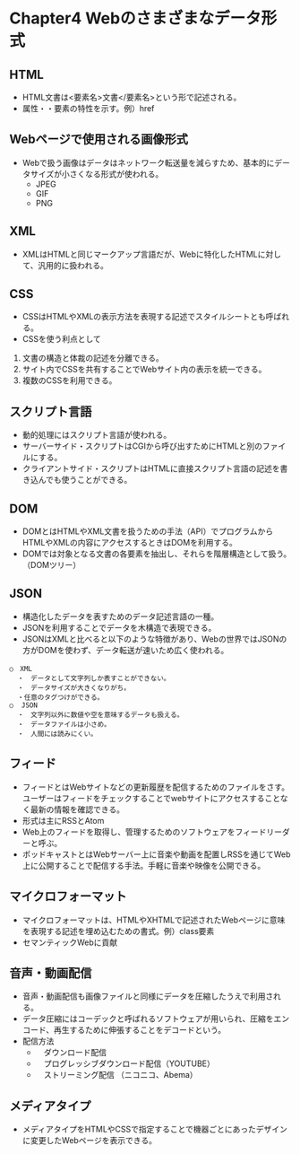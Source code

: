 # Chapter4 Webのさまざまなデータ形式
## HTML
- HTML文書は<要素名>文書</要素名>という形で記述される。
- 属性・・要素の特性を示す。例）href
## Webページで使用される画像形式
- Webで扱う画像はデータはネットワーク転送量を減らすため、基本的にデータサイズが小さくなる形式が使われる。
  - JPEG
  - GIF
  - PNG

## XML
- XMLはHTMLと同じマークアップ言語だが、Webに特化したHTMLに対して、汎用的に扱われる。
## CSS
- CSSはHTMLやXMLの表示方法を表現する記述でスタイルシートとも呼ばれる。
- CSSを使う利点として
1. 文書の構造と体裁の記述を分離できる。
2. サイト内でCSSを共有することでWebサイト内の表示を統一できる。
3. 複数のCSSを利用できる。

## スクリプト言語
- 動的処理にはスクリプト言語が使われる。
- サーバーサイド・スクリプトはCGIから呼び出すためにHTMLと別のファイルにする。
- クライアントサイド・スクリプトはHTMLに直接スクリプト言語の記述を書き込んでも使うことができる。

## DOM
- DOMとはHTMLやXML文書を扱うための手法（API）でプログラムからHTMLやXMLの内容にアクセスするときはDOMを利用する。
- DOMでは対象となる文書の各要素を抽出し、それらを階層構造として扱う。（DOMツリー）

## JSON
- 構造化したデータを表すためのデータ記述言語の一種。
- JSONを利用することでデータを木構造で表現できる。
- JSONはXMLと比べると以下のような特徴があり、Webの世界ではJSONの方がDOMを使わず、データ転送が速いため広く使われる。
```
○　XML
  ・　データとして文字列しか表すことができない。
  ・　データサイズが大きくなりがち。
  ・任意のタグつけができる。
○  JSON
  ・　文字列以外に数値や空を意味するデータも扱える。
  ・　データファイルは小さめ。
  ・　人間には読みにくい。
```

## フィード
- フィードとはWebサイトなどの更新履歴を配信するためのファイルをさす。ユーザーはフィードをチェックすることでwebサイトにアクセスすることなく最新の情報を確認できる。
- 形式は主にRSSとAtom
- Web上のフィードを取得し、管理するためのソフトウェアをフィードリーダーと呼ぶ。
- ポッドキャストとはWebサーバー上に音楽や動画を配置しRSSを通じてWeb上に公開することで配信する手法。手軽に音楽や映像を公開できる。

## マイクロフォーマット
- マイクロフォーマットは、HTMLやXHTMLで記述されたWebページに意味を表現する記述を埋め込むための書式。例）class要素
- セマンティックWebに貢献

## 音声・動画配信
- 音声・動画配信も画像ファイルと同様にデータを圧縮したうえで利用される。
- データ圧縮にはコーデックと呼ばれるソフトウェアが用いられ、圧縮をエンコード、再生するために伸張することをデコードという。
- 配信方法
  - 　ダウンロード配信
  - 　プログレッシブダウンロード配信（YOUTUBE）
  - 　ストリーミング配信 （ニコニコ、Abema）

## メディアタイプ
- メディアタイプをHTMLやCSSで指定することで機器ごとにあったデザインに変更したWebページを表示できる。

